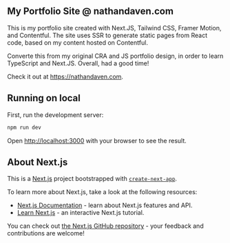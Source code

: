 ## My Portfolio Site @ nathandaven.com

This is my portfolio site created with Next.JS, Tailwind CSS, Framer Motion, and Contentful. The site uses SSR to generate static pages from React code, based on my content hosted on Contentful. 

Converte this from my original CRA and JS portfolio design, in order to learn TypeScript and Next.JS. Overall, had a good time!

Check it out at https://nathandaven.com.


## Running on local

First, run the development server:

```bash
npm run dev
```

Open [http://localhost:3000](http://localhost:3000) with your browser to see the result.


## About Next.js

This is a [Next.js](https://nextjs.org/) project bootstrapped with [`create-next-app`](https://github.com/vercel/next.js/tree/canary/packages/create-next-app).

To learn more about Next.js, take a look at the following resources:

- [Next.js Documentation](https://nextjs.org/docs) - learn about Next.js features and API.
- [Learn Next.js](https://nextjs.org/learn) - an interactive Next.js tutorial.

You can check out [the Next.js GitHub repository](https://github.com/vercel/next.js/) - your feedback and contributions are welcome!
